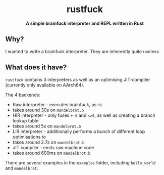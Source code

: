 <h1 align="center">rustfuck</h1>
<div align="center">
 <strong>
  A simple brainfuck interpreter and REPL written in Rust
 </strong>
</div>

## Why?

I wanted to write a brainfuck interpreter. They are inherently quite useless

## What does it have?

`rustfuck` contains 3 interpreters as well as an optimising JIT-compiler (currently only available on AArch64).

The 4 backends:
* Raw interpreter - executes brainfuck, as-is
 * takes around 30s on `mandelbrot.b`
* HIR interpreter - only fuses `+-`s and `<>`s, as well as creating a branch lookup table
 * takes around 5s on `mandelbrot.b`
* LIR interpreter - additiionally performs a bunch of different loop optimisations to
 * takes around 2.7s on `mandelbrot.b`
* JIT compiler - emits raw machine code
 * takes around 600ms on `mandelbrot.b`

There are several examples in the `examples` folder, including `hello_world` and `mandelbrot`.